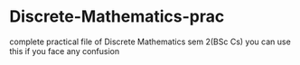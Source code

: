 # Discrete-Mathematics-prac
complete practical file of Discrete Mathematics sem 2(BSc Cs)
you can use this if you face any confusion
